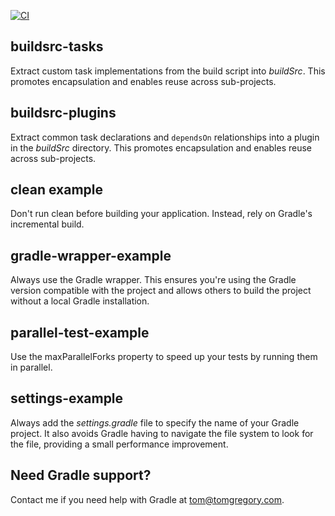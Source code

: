 [![CI](https://github.com/tkgregory/gradle-best-practices/actions/workflows/ci.yml/badge.svg)](https://github.com/tkgregory/gradle-best-practices/actions/workflows/ci.yml)

## buildsrc-tasks

Extract custom task implementations from the build script into *buildSrc*. This
promotes encapsulation and enables reuse across sub-projects.

## buildsrc-plugins

Extract common task declarations and `dependsOn` relationships into
a plugin in the *buildSrc* directory. This
promotes encapsulation and enables reuse across sub-projects.

## clean example

Don't run clean before building your application. Instead, rely on Gradle's incremental build.

## gradle-wrapper-example

Always use the Gradle wrapper. This ensures you're using the Gradle version
compatible with the project and allows others to build the project without
a local Gradle installation.

## parallel-test-example

Use the maxParallelForks property to speed up your tests by running them in parallel.

## settings-example

Always add the *settings.gradle* file to specify the name of your Gradle project.
It also avoids Gradle having to navigate the file system to look for the file,
providing a small performance improvement.

## Need Gradle support?
Contact me if you need help with Gradle at [tom@tomgregory.com](mailto:tom@tomgregory.com).
